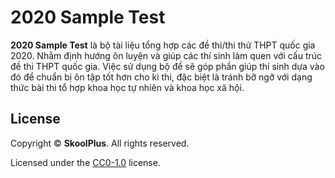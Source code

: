 # 2020 Sample Test

**2020 Sample Test** là bộ tài liệu tổng hợp các đề thi/thi thử THPT quốc gia 2020. Nhằm định hướng ôn luyện và giúp các thí sinh làm quen với cấu trúc đề thi THPT quốc gia. Việc sử dụng bộ đề sẽ góp phần giúp thí sinh dựa vào đó để chuẩn bị ôn tập tốt hơn cho kì thi, đặc biệt là tránh bỡ ngỡ với dạng thức bài thi tổ hợp khoa học tự nhiên và khoa học xã hội.

## License
Copyright &copy; **SkoolPlus**. All rights reserved.

Licensed under the [CC0-1.0](LICENSE) license.

